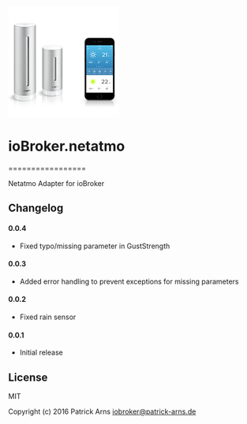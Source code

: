 ![Logo](admin/netatmo.png)
# ioBroker.netatmo
=================

Netatmo Adapter for ioBroker

## Changelog

#### 0.0.4
* Fixed typo/missing parameter in GustStrength
#### 0.0.3
* Added error handling to prevent exceptions for missing parameters

#### 0.0.2
* Fixed rain sensor

#### 0.0.1
* Initial release

## License
MIT

Copyright (c) 2016 Patrick Arns <iobroker@patrick-arns.de>